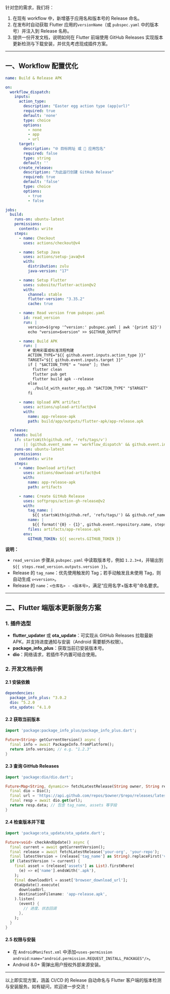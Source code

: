 针对您的需求，我们将：

1. 在现有 workflow 中，新增基于应用名和版本号的 Release 命名。
2. 在发布时自动获取 Flutter 应用的`versionName`（或 `pubspec.yaml` 中的版本号）并注入到 Release 名称。
3. 提供一份开发文档，说明如何在 Flutter 前端使用 GitHub Releases 实现版本更新检测与下载安装，并优先考虑现成插件方案。

***

## 一、Workflow 配置优化

```yaml
name: Build & Release APK

on:
  workflow_dispatch:
    inputs:
      action_type:
        description: "Easter egg action type (app|url)"
        required: true
        default: 'none'
        type: choice
        options:
          - none
          - app
          - url
      target:
        description: "🌐 目标网址 或 📱 应用包名"
        required: false
        type: string
        default: ''
      create_release:
        description: "为此运行创建 GitHub Release"
        required: true
        default: 'false'
        type: choice
        options:
          - true
          - false

jobs:
  build:
    runs-on: ubuntu-latest
    permissions:
      contents: write
    steps:
      - name: Checkout
        uses: actions/checkout@v4

      - name: Setup Java
        uses: actions/setup-java@v4
        with:
          distribution: zulu
          java-version: "17"

      - name: Setup Flutter
        uses: subosito/flutter-action@v2
        with:
          channel: stable
          flutter-version: "3.35.2"
          cache: true

      - name: Read version from pubspec.yaml
        id: read_version
        run: |
          version=$(grep '^version:' pubspec.yaml | awk '{print $2}')
          echo "version=$version" >> $GITHUB_OUTPUT

      - name: Build APK
        run: |
          # 使用彩蛋或标准流程构建
          ACTION_TYPE="${{ github.event.inputs.action_type }}"
          TARGET="${{ github.event.inputs.target }}"
          if [ "$ACTION_TYPE" = "none" ]; then
            flutter clean
            flutter pub get
            flutter build apk --release
          else
            ./build_with_easter_egg.sh "$ACTION_TYPE" "$TARGET"
          fi

      - name: Upload APK artifact
        uses: actions/upload-artifact@v4
        with:
          name: app-release-apk
          path: build/app/outputs/flutter-apk/app-release.apk

  release:
    needs: build
    if: startsWith(github.ref, 'refs/tags/v') 
        || (github.event_name == 'workflow_dispatch' && github.event.inputs.create_release == 'true')
    runs-on: ubuntu-latest
    permissions:
      contents: write
    steps:
      - name: Download artifact
        uses: actions/download-artifact@v4
        with:
          name: app-release-apk
          path: artifacts

      - name: Create GitHub Release
        uses: softprops/action-gh-release@v2
        with:
          tag_name: |
            ${{ startsWith(github.ref, 'refs/tags/') && github.ref_name || format('v{0}', steps.read_version.outputs.version) }}
          name: |
            ${{ format('{0} - {1}', github.event.repository.name, steps.read_version.outputs.version) }}
          files: artifacts/app-release.apk
        env:
          GITHUB_TOKEN: ${{ secrets.GITHUB_TOKEN }}
```

**说明：**
- `read_version` 步骤从 `pubspec.yaml` 中读取版本号，例如 `1.2.3+4`，并输出到 `${{ steps.read_version.outputs.version }}`。
- Release 的 `tag_name`：优先使用触发的 Tag；若手动触发且未使用 Tag，则自动生成 `v<version>`。
- Release 的 `name`：`<仓库名> - <版本号>`，满足“应用名字+版本号”命名要求。

***

## 二、Flutter 端版本更新服务方案

### 1. 插件选型

- **flutter_updater** 或 **ota_update**：可实现从 GitHub Releases 拉取最新 APK，并支持进度通知与安装（Android 需要额外权限）。
- **package_info_plus**：获取当前已安装版本号。
- **dio**：网络请求，若插件不内置可结合使用。

### 2. 开发文档示例

#### 2.1 安装依赖

```yaml
dependencies:
  package_info_plus: ^3.0.2
  dio: ^5.2.0
  ota_update: ^4.1.0
```

#### 2.2 获取当前版本

```dart
import 'package:package_info_plus/package_info_plus.dart';

Future<String> getCurrentVersion() async {
  final info = await PackageInfo.fromPlatform();
  return info.version; // e.g. "1.2.3"
}
```

#### 2.3 查询 GitHub Releases

```dart
import 'package:dio/dio.dart';

Future<Map<String, dynamic>> fetchLatestRelease(String owner, String repo) async {
  final dio = Dio();
  final url = 'https://api.github.com/repos/$owner/$repo/releases/latest';
  final resp = await dio.get(url);
  return resp.data; // 包含 tag_name, assets 等字段
}
```

#### 2.4 检查版本并下载

```dart
import 'package:ota_update/ota_update.dart';

Future<void> checkAndUpdate() async {
  final current = await getCurrentVersion();
  final release = await fetchLatestRelease('your-org', 'your-repo');
  final latestVersion = (release['tag_name'] as String).replaceFirst('v', '');
  if (latestVersion != current) {
    final asset = (release['assets'] as List).firstWhere(
      (e) => e['name'].endsWith('.apk'),
    );
    final downloadUrl = asset['browser_download_url'];
    OtaUpdate().execute(
      downloadUrl,
      destinationFilename: 'app-release.apk',
    ).listen(
      (event) {
        // 进度、状态回调
      },
    );
  }
}
```

#### 2.5 权限与安装

- 在 `AndroidManifest.xml` 中添加`<uses-permission android:name="android.permission.REQUEST_INSTALL_PACKAGES"/>`。
- Android 8.0+ 需弹出用户授权外部来源安装。

***

以上即实现方案，涵盖 CI/CD 的 Release 自动命名与 Flutter 客户端的版本检测与安装服务。如有疑问，欢迎进一步交流！